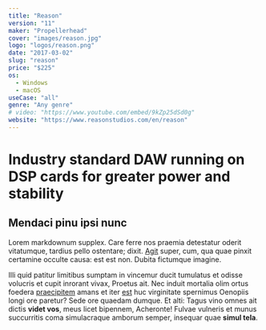 ```yaml
---
title: "Reason"
version: "11"
maker: "Propellerhead"
cover: "images/reason.jpg"
logo: "logos/reason.png"
date: "2017-03-02"
slug: "reason"
price: "$225"
os:
  - Windows
  - macOS
useCase: "all"
genre: "Any genre"
# video: "https://www.youtube.com/embed/9kZp25dSd0g"
website: "https://www.reasonstudios.com/en/reason"
---
```


# Industry standard DAW running on DSP cards for greater power and stability

## Mendaci pinu ipsi nunc

Lorem markdownum supplex. Care ferre nos praemia detestatur oderit vitatumque,
tardius pello ostentare; dixit. [Agit](http://accessit.net/) super, cum, qua
quae pinxit certamine occulte causa: est est non. Dubita fictumque imagine.

Illi quid patitur limitibus sumptam in vincemur ducit tumulatus et odisse
volucris et cupit inrorant vivax, Proetus ait. Nec induit mortalia olim ortus
foedera [praecipitem](http://www.pontumferae.io/protinuset.html) amans et iter
[est](http://casuquefuit.io/murmurevestrum.aspx) huc virginitate spernimus
Oenopiis longi ore paretur? Sede ore quaedam dumque. Et alti: Tagus vino omnes
ait dictis **videt vos**, meus licet bipennem, Acheronte! Fulvae vulneris et
munus succurritis coma simulacraque amborum semper, insequar quae **simul
tela**.
